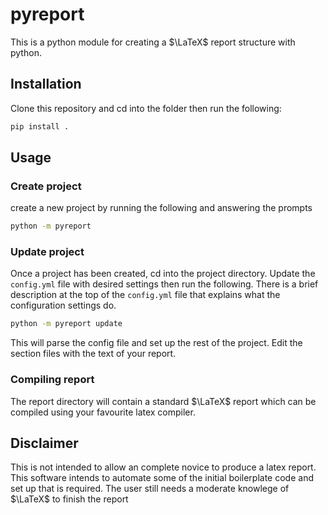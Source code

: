 # pyreport

This is a python module for creating a $\LaTeX$ report structure with python.

## Installation

Clone this repository and cd into the folder then run the following:

```bash
pip install .
```

## Usage

### Create project
create a new project by running the following and answering the prompts

```bash
python -m pyreport 
```

### Update project

Once a project has been created, cd into the project directory. Update the `config.yml` file with desired settings then run the following. There is a brief description at the top of the `config.yml` file that explains what the configuration settings do.

```bash
python -m pyreport update
```

This will parse the config file and set up the rest of the project. Edit the section files with the text of your report. 

### Compiling report

The report directory will contain a standard $\LaTeX$ report which can be compiled using your favourite latex compiler.

## Disclaimer

This is not intended to allow an complete novice to produce a latex report. This software intends to automate some of the initial boilerplate code and set up that is required. The user still needs a moderate knowlege of $\LaTeX$ to finish the report

